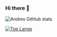 ### Hi there 👋

![Andres GitHub stats](https://github-readme-stats.vercel.app/api?username=10Andres10&show_icons=true&theme=synthwave)

[![Top Langs](https://github-readme-stats.vercel.app/api/top-langs/?username=10Andres10&layout=compact&theme=synthwave)](https://github.com/juanpuerto23/github-readme-stats)



<!--
**10Andres10/10Andres10** is a ✨ _special_ ✨ repository because its `README.md` (this file) appears on your GitHub profile.

Here are some ideas to get you started:

- 🔭 I’m currently working on ...
- 🌱 I’m currently learning ...
- 👯 I’m looking to collaborate on ...
- 🤔 I’m looking for help with ...
- 💬 Ask me about ...
- 📫 How to reach me: ...
- 😄 Pronouns: ...
- ⚡ Fun fact: ...
-->
